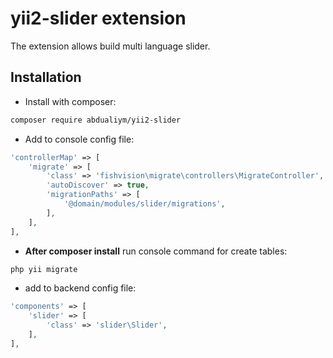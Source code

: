 # yii2-slider extension

The extension allows build multi language slider.

## Installation

- Install with composer:

```bash
composer require abdualiym/yii2-slider
```

- Add to console config file:

```php
'controllerMap' => [
    'migrate' => [
        'class' => 'fishvision\migrate\controllers\MigrateController',
        'autoDiscover' => true,
        'migrationPaths' => [
            '@domain/modules/slider/migrations',
        ],
    ],
],
```

- **After composer install** run console command for create tables:

```bash
php yii migrate
```

- add to backend config file:
```php
'components' => [
    'slider' => [
        'class' => 'slider\Slider',
    ],
],
```


